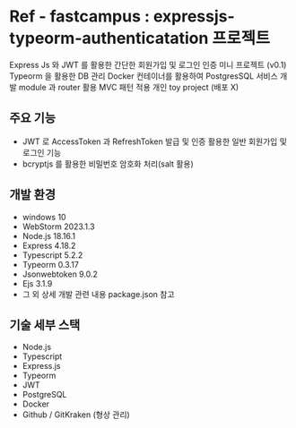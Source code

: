 # Ref - fastcampus : expressjs-typeorm-authenticatation 프로젝트
Express Js 와 JWT 를 활용한 간단한 회원가입 및 로그인 인증 미니 프로젝트 (v0.1)
Typeorm 을 활용한 DB 관리
Docker 컨테이너를 활용하여 PostgresSQL 서비스 개발
module 과 router 활용 MVC 패턴 적용
개인 toy project (배포 X)

## 주요 기능
* JWT 로 AccessToken 과 RefreshToken 발급 및 인증 활용한 일반 회원가입 및 로그인 기능
* bcryptjs 를 활용한 비밀번호 암호화 처리(salt 활용)

## 개발 환경
* windows 10
* WebStorm 2023.1.3
* Node.js 18.16.1
* Express 4.18.2
* Typescript 5.2.2
* Typeorm 0.3.17
* Jsonwebtoken 9.0.2
* Ejs 3.1.9
* 그 외 상세 개발 관련 내용 package.json 참고

## 기술 세부 스택
* Node.js
* Typescript
* Express.js
* Typeorm
* JWT
* PostgreSQL
* Docker
* Github / GitKraken (형상 관리)
